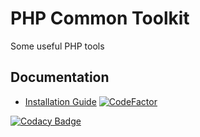 # PHP Common Toolkit

Some useful PHP tools

## Documentation

*   [Installation Guide](docs/install.md)
[![CodeFactor](https://www.codefactor.io/repository/github/the-sashko/php-common-toolkit/badge)](https://www.codefactor.io/repository/github/the-sashko/php-common-toolkit)

[![Codacy
Badge](https://api.codacy.com/project/badge/Grade/89ec0401e83d4ae1a3d78758ca0a5026)](https://www.codacy.com/app/common/php-common-toolkit?utm_source=github.com&amp;utm_medium=referral&amp;utm_content=the-sashko/php-common-toolkit&amp;utm_campaign=Badge_Grade)
